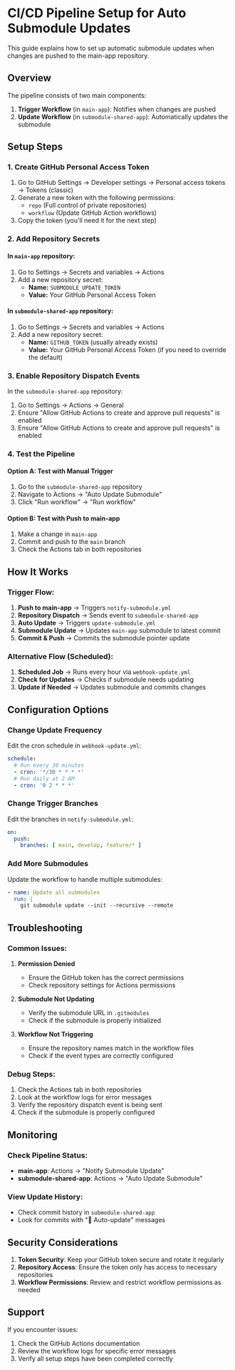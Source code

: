 # CI/CD Pipeline Setup for Auto Submodule Updates

This guide explains how to set up automatic submodule updates when changes are pushed to the main-app repository.

## Overview

The pipeline consists of two main components:
1. **Trigger Workflow** (in `main-app`): Notifies when changes are pushed
2. **Update Workflow** (in `submodule-shared-app`): Automatically updates the submodule

## Setup Steps

### 1. Create GitHub Personal Access Token

1. Go to GitHub Settings → Developer settings → Personal access tokens → Tokens (classic)
2. Generate a new token with the following permissions:
   - `repo` (Full control of private repositories)
   - `workflow` (Update GitHub Action workflows)
3. Copy the token (you'll need it for the next step)

### 2. Add Repository Secrets

#### In `main-app` repository:
1. Go to Settings → Secrets and variables → Actions
2. Add a new repository secret:
   - **Name:** `SUBMODULE_UPDATE_TOKEN`
   - **Value:** Your GitHub Personal Access Token

#### In `submodule-shared-app` repository:
1. Go to Settings → Secrets and variables → Actions
2. Add a new repository secret:
   - **Name:** `GITHUB_TOKEN` (usually already exists)
   - **Value:** Your GitHub Personal Access Token (if you need to override the default)

### 3. Enable Repository Dispatch Events

In the `submodule-shared-app` repository:
1. Go to Settings → Actions → General
2. Ensure "Allow GitHub Actions to create and approve pull requests" is enabled
3. Ensure "Allow GitHub Actions to create and approve pull requests" is enabled

### 4. Test the Pipeline

#### Option A: Test with Manual Trigger
1. Go to the `submodule-shared-app` repository
2. Navigate to Actions → "Auto Update Submodule"
3. Click "Run workflow" → "Run workflow"

#### Option B: Test with Push to main-app
1. Make a change in `main-app`
2. Commit and push to the `main` branch
3. Check the Actions tab in both repositories

## How It Works

### Trigger Flow:
1. **Push to main-app** → Triggers `notify-submodule.yml`
2. **Repository Dispatch** → Sends event to `submodule-shared-app`
3. **Auto Update** → Triggers `update-submodule.yml`
4. **Submodule Update** → Updates `main-app` submodule to latest commit
5. **Commit & Push** → Commits the submodule pointer update

### Alternative Flow (Scheduled):
1. **Scheduled Job** → Runs every hour via `webhook-update.yml`
2. **Check for Updates** → Checks if submodule needs updating
3. **Update if Needed** → Updates submodule and commits changes

## Configuration Options

### Change Update Frequency
Edit the cron schedule in `webhook-update.yml`:
```yaml
schedule:
  # Run every 30 minutes
  - cron: '*/30 * * * *'
  # Run daily at 2 AM
  - cron: '0 2 * * *'
```

### Change Trigger Branches
Edit the branches in `notify-submodule.yml`:
```yaml
on:
  push:
    branches: [ main, develop, feature/* ]
```

### Add More Submodules
Update the workflow to handle multiple submodules:
```yaml
- name: Update all submodules
  run: |
    git submodule update --init --recursive --remote
```

## Troubleshooting

### Common Issues:

1. **Permission Denied**
   - Ensure the GitHub token has the correct permissions
   - Check repository settings for Actions permissions

2. **Submodule Not Updating**
   - Verify the submodule URL in `.gitmodules`
   - Check if the submodule is properly initialized

3. **Workflow Not Triggering**
   - Ensure the repository names match in the workflow files
   - Check if the event types are correctly configured

### Debug Steps:

1. Check the Actions tab in both repositories
2. Look at the workflow logs for error messages
3. Verify the repository dispatch event is being sent
4. Check if the submodule is properly configured

## Monitoring

### Check Pipeline Status:
- **main-app**: Actions → "Notify Submodule Update"
- **submodule-shared-app**: Actions → "Auto Update Submodule"

### View Update History:
- Check commit history in `submodule-shared-app`
- Look for commits with "🤖 Auto-update" messages

## Security Considerations

1. **Token Security**: Keep your GitHub token secure and rotate it regularly
2. **Repository Access**: Ensure the token only has access to necessary repositories
3. **Workflow Permissions**: Review and restrict workflow permissions as needed

## Support

If you encounter issues:
1. Check the GitHub Actions documentation
2. Review the workflow logs for specific error messages
3. Verify all setup steps have been completed correctly 